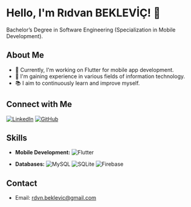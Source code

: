 # Hello, I'm Rıdvan BEKLEVİÇ! 👋

Bachelor’s Degree in Software Engineering (Specialization in Mobile Development).
## About Me

- 🌱 Currently, I'm working on Flutter for mobile app development.
- 🔭 I'm gaining experience in various fields of information technology.
- 📚 I aim to continuously learn and improve myself.

## Connect with Me

[![LinkedIn](https://img.shields.io/badge/LinkedIn-Profile-blue?style=for-the-badge&logo=linkedin)](https://www.linkedin.com/in/r%C4%B1dvan-beklevi%C3%A7/)
[![GitHub](https://img.shields.io/badge/GitHub-Profile-blue?style=for-the-badge&logo=github)](https://github.com/beklevicRidvan)

## Skills


- **Mobile Development:** 
  ![Flutter](https://img.shields.io/badge/Flutter-Mobile%20Development-blueviolet?style=for-the-badge&logo=flutter)

- **Databases:** 
  ![MySQL](https://img.shields.io/badge/MySQL-Database-orange?style=for-the-badge&logo=mysql)
  ![SQLite](https://img.shields.io/badge/SQLite-Database-blue?style=for-the-badge&logo=sqlite)
  ![Firebase](https://img.shields.io/badge/Firebase-Database-yellow?style=for-the-badge&logo=firebase)

## Contact

- Email: [rdvn.beklevic@gmail.com](mailto:rdvn.beklevic@gmail.com)
